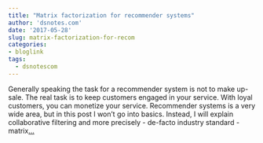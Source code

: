 ```yaml
---
title: "Matrix factorization for recommender systems"
author: 'dsnotes.com'
date: '2017-05-28'
slug: matrix-factorization-for-recom
categories:
- bloglink
tags:
  - dsnotescom
---
```


Generally speaking the task for a recommender system is not to make up-sale. The real task is to keep customers engaged in your service. With loyal customers, you can monetize your service. Recommender systems is a very wide area, but in this post I won’t go into basics. Instead, I will explain collaborative filtering and more precisely - de-facto industry standard - matrix[... <i class="fas fa-external-link-alt"></i>](http://dsnotes.com/post/2017-05-28-matrix-factorization-for-recommender-systems/)

